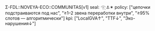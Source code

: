 Σ-FDL::NOVEYA-ECO::COMMUNITAS[v1]
seal: 𓂀⚓✶
policy: ["цепочки подстраиваются под нас", "≥1–2 звена переработки внутри", "≥95% слотов — алгоритмически"]
kpi: ["LocalGVA↑", "TTF↓", "Эко-нарушения↓"]
